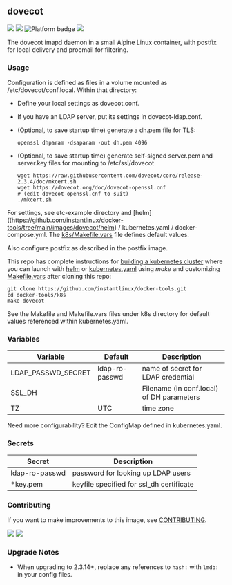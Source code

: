 ## dovecot
[![](https://img.shields.io/docker/v/instantlinux/dovecot?sort=date)](https://hub.docker.com/r/instantlinux/dovecot/tags "Version badge") [![](https://img.shields.io/docker/image-size/instantlinux/dovecot?sort=date)](https://github.com/instantlinux/docker-tools/-/blob/main/images/dovecot "Image badge") ![](https://img.shields.io/badge/platform-amd64%20arm64%20arm%2Fv6%20arm%2Fv7-blue "Platform badge") [![](https://img.shields.io/badge/dockerfile-latest-blue)](https://gitlab.com/instantlinux/docker-tools/-/blob/main/images/dovecot/Dockerfile "dockerfile")

The dovecot imapd daemon in a small Alpine Linux container, with
postfix for local delivery and procmail for filtering.

### Usage

Configuration is defined as files in a volume mounted as
/etc/dovecot/conf.local. Within that directory:

* Define your local settings as dovecot.conf.

* If you have an LDAP server, put its settings in dovecot-ldap.conf.

* (Optional, to save startup time) generate a dh.pem file for TLS:
  ```
  openssl dhparam -dsaparam -out dh.pem 4096
  ```
* (Optional, to save startup time) generate self-signed server.pem and server.key files for mounting to /etc/ssl/dovecot
  ```
  wget https://raw.githubusercontent.com/dovecot/core/release-2.3.4/doc/mkcert.sh
  wget https://dovecot.org/doc/dovecot-openssl.cnf
  # (edit dovecot-openssl.cnf to suit)
  ./mkcert.sh
  ```

For settings, see etc-example directory and [helm]((https://github.com/instantlinux/docker-tools/tree/main/images/dovecot/helm) / kubernetes.yaml / docker-compose.yml. The [k8s/Makefile.vars](https://github.com/instantlinux/docker-tools/blob/main/k8s/Makefile.vars) file defines default values.

Also configure postfix as described in the postfix image.

This repo has complete instructions for
[building a kubernetes cluster](https://github.com/instantlinux/docker-tools/blob/main/k8s/README.md) where you can launch with [helm](https://github.com/instantlinux/docker-tools/tree/main/images/dovecot/helm) or [kubernetes.yaml](https://github.com/instantlinux/docker-tools/blob/main/images/dovecot/kubernetes.yaml) using _make_ and customizing [Makefile.vars](https://github.com/instantlinux/docker-tools/blob/main/k8s/Makefile.vars) after cloning this repo:
~~~
git clone https://github.com/instantlinux/docker-tools.git
cd docker-tools/k8s
make dovecot
~~~

See the Makefile and Makefile.vars files under k8s directory for default values referenced within kubernetes.yaml.

### Variables

| Variable | Default | Description |
| -------- | ------- | ----------- |
| LDAP_PASSWD_SECRET | ldap-ro-passwd | name of secret for LDAP credential |
| SSL_DH |  | Filename (in conf.local) of DH parameters |
| TZ | UTC | time zone |

Need more configurability? Edit the ConfigMap defined in kubernetes.yaml.

### Secrets

| Secret | Description |
| ------ | ----------- |
| ldap-ro-passwd | password for looking up LDAP users |
| *key.pem | keyfile specified for ssl_dh certificate |

### Contributing

If you want to make improvements to this image, see [CONTRIBUTING](https://github.com/instantlinux/docker-tools/blob/main/CONTRIBUTING.md).

[![](https://img.shields.io/badge/license-Apache--2.0-red.svg)](https://choosealicense.com/licenses/apache-2.0/ "License badge") [![](https://img.shields.io/badge/code-dovecot%2Fcore-blue.svg)](https://github.com/dovecot/core "Code repo")

### Upgrade Notes

* When upgrading to 2.3.14+, replace any references to `hash:` with `lmdb:` in your config files.
